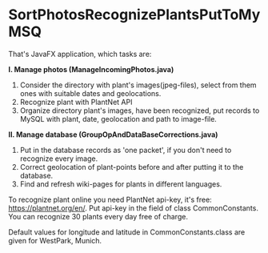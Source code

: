 # SortPhotosRecognizePlantsPutToMyMSQ

That's JavaFX application, which tasks are:

**I. Manage photos (ManageIncomingPhotos.java)**
1. Consider the directory with plant's images(jpeg-files), select from them ones with suitable dates and geolocations.
2. Recognize plant with PlantNet API
3. Organize directory plant's images, have been recognized, put records to MySQL with plant, date, geolocation and path to image-file.

**II. Manage database (GroupOpAndDataBaseCorrections.java)**
1. Put in the database records as 'one packet', if you don't need to recognize every image.
2. Correct geolocation of plant-points before and after putting it to the database.
3. Find and refresh wiki-pages for plants in different languages.

To recognize plant online you need PlantNet api-key, it's free: https://plantnet.org/en/.
Put api-key in the field of class CommonConstants.
You can recognize 30 plants every day free of charge.

Default values for longitude and latitude in CommonConstants.class are given for WestPark, Munich.






